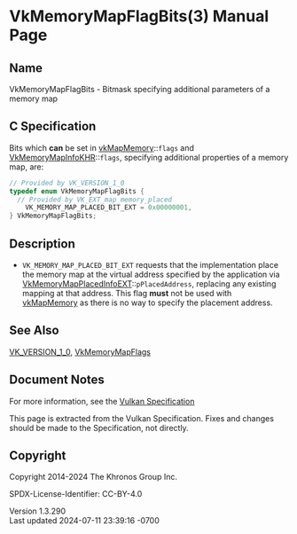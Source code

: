 # VkMemoryMapFlagBits(3) Manual Page

## Name

VkMemoryMapFlagBits - Bitmask specifying additional parameters of a
memory map



## <a href="#_c_specification" class="anchor"></a>C Specification

Bits which **can** be set in [vkMapMemory](https://registry.khronos.org/vulkan/specs/1.3-extensions/man/html/vkMapMemory.html)::`flags`
and [VkMemoryMapInfoKHR](https://registry.khronos.org/vulkan/specs/1.3-extensions/man/html/VkMemoryMapInfoKHR.html)::`flags`, specifying
additional properties of a memory map, are:

``` c
// Provided by VK_VERSION_1_0
typedef enum VkMemoryMapFlagBits {
  // Provided by VK_EXT_map_memory_placed
    VK_MEMORY_MAP_PLACED_BIT_EXT = 0x00000001,
} VkMemoryMapFlagBits;
```

## <a href="#_description" class="anchor"></a>Description

- `VK_MEMORY_MAP_PLACED_BIT_EXT` requests that the implementation place
  the memory map at the virtual address specified by the application via
  [VkMemoryMapPlacedInfoEXT](https://registry.khronos.org/vulkan/specs/1.3-extensions/man/html/VkMemoryMapPlacedInfoEXT.html)::`pPlacedAddress`,
  replacing any existing mapping at that address. This flag **must** not
  be used with [vkMapMemory](https://registry.khronos.org/vulkan/specs/1.3-extensions/man/html/vkMapMemory.html) as there is no way to
  specify the placement address.

## <a href="#_see_also" class="anchor"></a>See Also

[VK_VERSION_1_0](https://registry.khronos.org/vulkan/specs/1.3-extensions/man/html/VK_VERSION_1_0.html),
[VkMemoryMapFlags](https://registry.khronos.org/vulkan/specs/1.3-extensions/man/html/VkMemoryMapFlags.html)

## <a href="#_document_notes" class="anchor"></a>Document Notes

For more information, see the <a
href="https://registry.khronos.org/vulkan/specs/1.3-extensions/html/vkspec.html#VkMemoryMapFlagBits"
target="_blank" rel="noopener">Vulkan Specification</a>

This page is extracted from the Vulkan Specification. Fixes and changes
should be made to the Specification, not directly.

## <a href="#_copyright" class="anchor"></a>Copyright

Copyright 2014-2024 The Khronos Group Inc.

SPDX-License-Identifier: CC-BY-4.0

Version 1.3.290  
Last updated 2024-07-11 23:39:16 -0700
